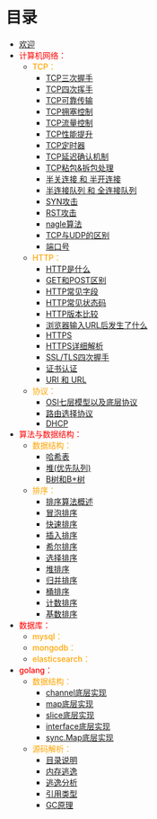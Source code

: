 
# 目录
- [欢迎](README.md)
- <font style="color:red;font-size:14px;font-weight:500">计算机网络：</font>
    - <font style="color:orange;font-size:14px;font-weight:500">TCP：</font>
        - [TCP三次握手](TCP三次握手.md)
        - [TCP四次挥手](TCP四次挥手.md)
        - [TCP可靠传输](TCP可靠传输.md)
        - [TCP拥塞控制](TCP拥塞控制.md)
        - [TCP流量控制](TCP流量控制.md)
        - [TCP性能提升](TCP性能提升.md)
        - [TCP定时器](TCP定时器.md)
        - [TCP延迟确认机制](TCP延迟确认机制.md)
        - [TCP粘包&拆包处理](TCP粘包&拆包处理.md)
        - [半关连接 和 半开连接](半关连接和半开连接.md)
        - [半连接队列 和 全连接队列](半连接队列和全连接队列.md)
        - [SYN攻击](SYN攻击.md)
        - [RST攻击](RST攻击.md)
        - [nagle算法](nagle算法.md)
        - [TCP与UDP的区别](TCP与UDP的区别.md)
        - [端口号](端口号.md)
    - <font style="color:orange;font-size:14px;font-weight:500">HTTP：</font>
        - [HTTP是什么](HTTP是什么.md)
        - [GET和POST区别](GET和POST区别.md)
        - [HTTP常见字段](HTTP常见字段.md)
        - [HTTP常见状态码](HTTP常见状态码.md)
        - [HTTP版本比较](HTTP版本比较.md)
        - [浏览器输入URL后发生了什么](浏览器输入URL后发生了什么.md)
        - [HTTPS](HTTPS.md)
        - [HTTPS详细解析](HTTPS详细解析.md)
        - [SSL/TLS四次握手](SSL_TLS四次握手.md)
        - [证书认证](证书认证.md)
        - [URI 和 URL](URI和URL.md)
    - <font style="color:orange;font-size:14px;font-weight:500">协议：</font>
        - [OSI七层模型以及底层协议](OSI七层模型以及底层协议.md)
        - [路由选择协议](路由选择协议.md)
        - [DHCP](DHCP.md)
- <font style="color:red;font-size:14px;font-weight:500">算法与数据结构：</font>
    - <font style="color:orange;font-size:14px;font-weight:500">数据结构：</font>
        - [哈希表](哈希表.md)
        - [堆(优先队列)](堆(优先队列).md)
        - [B树和B+树](B树和B+树.md)
    - <font style="color:orange;font-size:14px;font-weight:500">排序：</font>
        - [排序算法概述](排序算法概述.md)
        - [冒泡排序](冒泡排序.md)
        - [快速排序](快速排序.md)
        - [插入排序](插入排序.md)
        - [希尔排序](希尔排序.md)
        - [选择排序](选择排序.md)
        - [堆排序](堆排序.md)
        - [归并排序](归并排序.md)
        - [桶排序](桶排序.md)
        - [计数排序](计数排序.md)
        - [基数排序](基数排序.md)
- <font style="color:red;font-size:14px;font-weight:500">数据库：</font>
    - <font style="color:orange;font-size:14px;font-weight:500">mysql：</font>
    - <font style="color:orange;font-size:14px;font-weight:500">mongodb：</font>
    - <font style="color:orange;font-size:14px;font-weight:500">elasticsearch：</font>
-  <font style="color:red;font-size:14px;font-weight:500">golang：</font>
    -  <font style="color:orange;font-size:14px;font-weight:500">数据结构：</font>
        - [channel底层实现](channel底层实现.md)
        - [map底层实现](map底层实现.md)
        - [slice底层实现](slice底层实现.md)
        - [interface底层实现](interface底层实现.md)
        - [sync.Map底层实现](syncmap底层实现.md)
    -  <font style="color:orange;font-size:14px;font-weight:500">源码解析：</font>
        -  [目录说明](目录说明.md)
        -  [内存逃逸](内存逃逸.md)
        -  [逃逸分析](逃逸分析.md)
        -  [引用类型](引用类型.md)
        -  [GC原理](GC原理.md)
